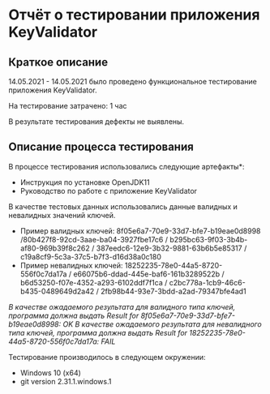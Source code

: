 # Отчёт о тестировании приложения KeyValidator

## Краткое описание

14.05.2021 - 14.05.2021 было проведено функциональное тестирование приложения KeyValidator.

На тестирование затрачено: 1 час

В результате тестирования дефекты не выявлены.

## Описание процесса тестирования

В процессе тестирования использовались следующие артефакты*:
* Инструкция по установке OpenJDK11
* Руководство по работе с приложение KeyValidator


В качестве тестовых данных использовались данные валидных и невалидных значений ключей.
* Пример валидных ключей: 8f05e6a7-70e9-33d7-bfe7-b19eae0d8998 /80b427f8-92cd-3aae-ba04-3927fbe17c6 / b295bc63-9f03-3b4b-af80-969b39f8c262 / 387eedc6-12e9-3b32-9881-63b6b5e85317 / c19a8cf9-5c3a-37c5-b7f3-d16d38a0c180 
* Пример невалидных ключей: 18252235-78e0-44a5-8720-556f0c7da17a / e66075b6-ddad-445e-baf6-161b3289522b / b6d53250-f07e-4352-a293-6102ddf7f1ca / c2bc778a-1cb9-46c6-b435-0489649d2a42 / 2fb98b44-93e7-3bdd-a2ad-79347bfe4ad1 

_В качестве ожадаемого результата для валидного типа ключей, программа должна выдать Result for 8f05e6a7-70e9-33d7-bfe7-b19eae0d8998: OK_ 
_В качестве ожадаемого результата для невалидного типа ключей, программа должна выдать Result for 18252235-78e0-44a5-8720-556f0c7da17a: FAIL_ 

Тестирование производилось в следующем окружении:
* Windows 10 (x64)
* git version 2.31.1.windows.1
